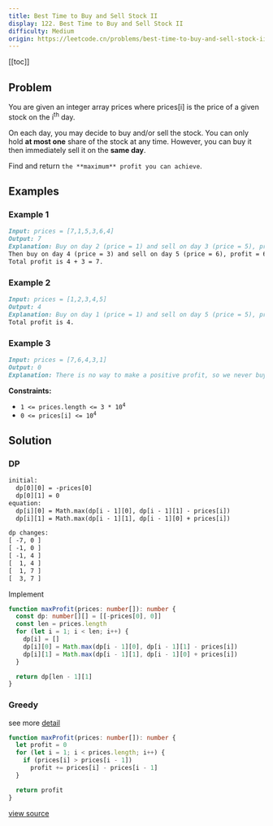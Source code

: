 ```yaml
---
title: Best Time to Buy and Sell Stock II
display: 122. Best Time to Buy and Sell Stock II
difficulty: Medium
origin: https://leetcode.cn/problems/best-time-to-buy-and-sell-stock-ii
---
```


[[toc]]

## Problem

You are given an integer array prices where prices[i] is the price of a given stock on the i<sup>th</sup> day.

On each day, you may decide to buy and/or sell the stock. You can only hold **at most one** share of the stock at any time. However, you can buy it then immediately sell it on the **same day**.

Find and return `the **maximum** profit you can achieve`.

## Examples

### Example 1

```md
Input: prices = [7,1,5,3,6,4]
Output: 7
Explanation: Buy on day 2 (price = 1) and sell on day 3 (price = 5), profit = 5-1 = 4.
Then buy on day 4 (price = 3) and sell on day 5 (price = 6), profit = 6-3 = 3.
Total profit is 4 + 3 = 7.
```

### Example 2

```md
Input: prices = [1,2,3,4,5]
Output: 4
Explanation: Buy on day 1 (price = 1) and sell on day 5 (price = 5), profit = 5-1 = 4.
Total profit is 4.
```

### Example 3

```md
Input: prices = [7,6,4,3,1]
Output: 0
Explanation: There is no way to make a positive profit, so we never buy the stock to achieve the maximum profit of 0.
```

**Constraints:**

- <code>1 &lt;= prices.length &lt;= 3 * 10<sup>4</sup></code>
- <code>0 &lt;= prices[i] &lt;= 10<sup>4</sup></code>

## Solution

### DP

```txt
initial:
  dp[0][0] = -prices[0]
  dp[0][1] = 0
equation:
  dp[i][0] = Math.max(dp[i - 1][0], dp[i - 1][1] - prices[i])
  dp[i][1] = Math.max(dp[i - 1][1], dp[i - 1][0] + prices[i])

dp changes:
[ -7, 0 ]
[ -1, 0 ]
[ -1, 4 ]
[  1, 4 ]
[  1, 7 ]
[  3, 7 ]
```

Implement

```ts
function maxProfit(prices: number[]): number {
  const dp: number[][] = [[-prices[0], 0]]
  const len = prices.length
  for (let i = 1; i < len; i++) {
    dp[i] = []
    dp[i][0] = Math.max(dp[i - 1][0], dp[i - 1][1] - prices[i])
    dp[i][1] = Math.max(dp[i - 1][1], dp[i - 1][0] + prices[i])
  }

  return dp[len - 1][1]
}
```

### Greedy

see more [detail](/algorithms/greedy/122)

```ts
function maxProfit(prices: number[]): number {
  let profit = 0
  for (let i = 1; i < prices.length; i++) {
    if (prices[i] > prices[i - 1])
      profit += prices[i] - prices[i - 1]
  }

  return profit
}
```

[view source](https://leetcode.cn/problems/best-time-to-buy-and-sell-stock-ii)
